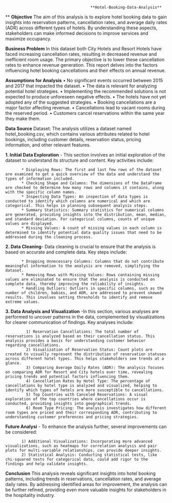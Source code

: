                                          **Hotel-Booking-Data-Analysis**
** **Objective**
            The aim of this analysis is to explore hotel booking data to gain insights into reservation patterns, cancellation rates, and average daily rates (ADR) across different types of hotels. By understanding these aspects, stakeholders can make informed decisions to improve services and maximize occupancy.

**Business Problem**
                    In this dataset both City Hotels and Resort Hotels have faced increasing cancellation rates, resulting in decreased revenue and inefficient room usage. The primary objective is to lower these cancellation rates to enhance revenue generation. This report delves into the factors influencing hotel booking cancellations and their effects on annual revenue.

**Assumptions for Analysis**
        •	No significant events occurred between 2015 and 2017 that impacted the dataset.
        •	The data is relevant for analyzing potential hotel strategies.
        •	Implementing the recommended solutions is not expected to produce unforeseen negative effects.
        •	The hotels have not yet adopted any of the suggested strategies.
        •	Booking cancellations are a major factor affecting revenue.
        •	Cancellations lead to vacant rooms during the reserved period.
        •	Customers cancel reservations within the same year they make them.

**Data Source**
          Dataset: The analysis utilizes a dataset named hotel_booking.csv, which contains various attributes related to hotel bookings, including customer details, reservation status, pricing information, and other relevant features.

**1. Initial Data Exploration** - This section involves an initial exploration of the dataset to understand its structure and content. Key activities include:

           * Displaying Rows: The first and last few rows of the dataset are examined to get a quick overview of the data and understand the types of information included.
           * Checking Shape and Columns: The dimensions of the DataFrame are checked to determine how many rows and columns it contains, along with the specific column names.
           * Inspecting Data Types: An inspection of data types is conducted to identify which columns are numerical and which are categorical. This helps in planning subsequent analysis steps.
           * Summary Statistics: Summary statistics for numerical columns are generated, providing insights into the distribution, mean, median, and standard deviation. For categorical columns, counts of unique values are displayed.
           * Missing Values: A count of missing values in each column is determined to identify potential data quality issues that need to be addressed during the cleaning process.

**2. Data Cleaning**-  Data cleaning is crucial to ensure that the analysis is based on accurate and complete data. Key steps include:

           * Dropping Unnecessary Columns: Columns that do not contribute meaningful information to the analysis are removed, simplifying the dataset.
           * Removing Rows with Missing Values: Rows containing missing values are eliminated to ensure that the analysis is conducted on complete data, thereby improving the reliability of insights.
           * Handling Outliers: Outliers in specific columns, such as the number of children, babies, and ADR, are addressed to prevent skewed results. This involves setting thresholds to identify and remove extreme values.

**3. Data Analysis and Visualization** -In this section, various analyses are performed to uncover patterns in the data, complemented by visualizations for clearer communication of findings. Key analyses include:

             1) Reservation Cancellations: The total number of reservations is analyzed based on their cancellation status. This analysis provides a basis for understanding customer behavior regarding cancellations.
             2) Visualization of Reservation Status: Count plots are created to visually represent the distribution of reservation statuses across different hotel types. This helps stakeholders see trends at a glance.
             3) Comparing Average Daily Rates (ADR): The analysis focuses on comparing ADR for Resort and City hotels over time, revealing pricing trends and potential factors influencing them.
             4) Cancellation Rates by Hotel Type: The percentage of cancellations by hotel type is analyzed and visualized, helping to identify which types of hotels are more susceptible to cancellations.
             5) Top Countries with Canceled Reservations: A visual exploration of the top countries where cancellations occur is conducted, providing insights into geographical trends. 
             6) Room Type Pricing: The analysis investigates how different room types are priced and their corresponding ADR, contributing to understanding customer preferences and pricing strategies.

**Future Analysi** - To enhance the analysis further, several improvements can be considered:

           1) Additional Visualizations: Incorporating more advanced visualizations, such as heatmaps for correlation analysis and pair plots for multi-variable relationships, can provide deeper insights.
           2) Statistical Analysis: Conducting statistical tests, like chi-squared tests for categorical data, could add rigor to the findings and help validate insights.

**Conclusion**
This analysis reveals significant insights into hotel booking patterns, including trends in reservations, cancellation rates, and average daily rates. By addressing identified areas for improvement, the analysis can be further refined, providing even more valuable insights for stakeholders in the hospitality industry.

